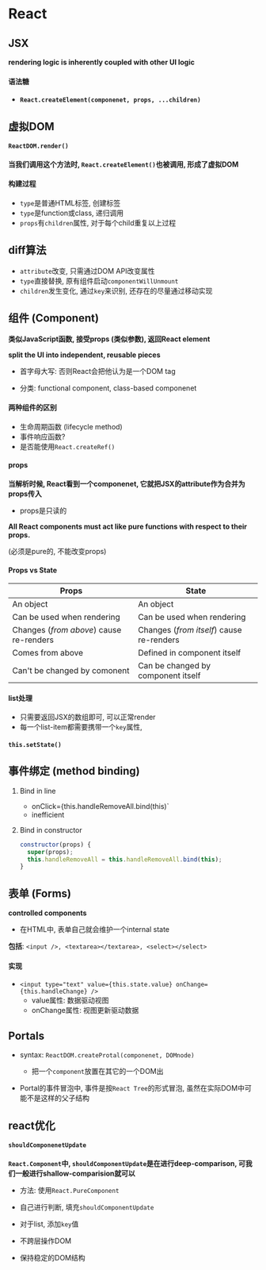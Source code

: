 # React



## JSX

**rendering logic is inherently coupled with other UI logic** 



#### 语法糖

- **`React.createElement(componenet, props, ...children)`**



## 虚拟DOM

#### `ReactDOM.render()`

**当我们调用这个方法时, `React.createElement()`也被调用, 形成了虚拟DOM**



#### 构建过程

- `type`是普通HTML标签, 创建标签
- `type`是function或class, 递归调用
- `props`有`children`属性, 对于每个child重复以上过程



## diff算法

- `attribute`改变, 只需通过DOM API改变属性
- `type`直接替换, 原有组件启动`componentWillUnmount`
- `children`发生变化, 通过`key`来识别, 还存在的尽量通过移动实现









## 组件 (Component)

**类似JavaScript函数, 接受props (类似参数), 返回React element**

**split the UI into independent, reusable pieces**

- 首字母大写: 否则React会把他认为是一个DOM tag

- 分类: functional component, class-based componenet



#### 两种组件的区别

- 生命周期函数 (lifecycle method)
- 事件响应函数?
- 是否能使用`React.createRef()`



#### props

**当解析时候, React看到一个componenet, 它就把JSX的attribute作为合并为props传入**

- props是只读的

**All React components must act like pure functions with respect to their props.**

(必须是pure的, 不能改变props)



#### Props vs State

| **Props**                               | **State**                                |
| --------------------------------------- | ---------------------------------------- |
| An object                               | An object                                |
| Can be used when rendering              | Can be used when rendering               |
| Changes (*from above*) cause re-renders | Changes (*from itself*) cause re-renders |
| Comes from above                        | Defined in component itself              |
| Can't be changed by comonent            | Can be changed by component itself       |



#### list处理

- 只需要返回JSX的数组即可, 可以正常render
- 每一个list-item都需要携带一个`key`属性, 



#### `this.setState()`





## 事件绑定 (method binding)

1. Bind in line

   - onClick={this.handleRemoveAll.bind(this)`
   - inefficient

2. Bind in constructor

   ```javascript
   constructor(props) {
     super(props);
     this.handleRemoveAll = this.handleRemoveAll.bind(this);
   }
   ```





## 表单 (Forms)

**controlled components**

- 在HTML中, 表单自己就会维护一个internal state

**包括**: `<input />, <textarea></textarea>, <select></select>`



#### 实现

- `<input type="text" value={this.state.value} onChange={this.handleChange} />`
  - value属性: 数据驱动视图
  - onChange属性: 视图更新驱动数据





## Portals

- syntax: `ReactDOM.createProtal(componenet, DOMnode)`
  - 把一个`component`放置在其它的一个DOM出

- Portal的事件冒泡中, 事件是按`React Tree`的形式冒泡, 虽然在实际DOM中可能不是这样的父子结构



## react优化

#### `shouldComponenetUpdate`

**`React.Component`中, `shouldComponentUpdate`是在进行deep-comparison, 可我们一般进行shallow-comparision就可以**

- 方法: 使用`React.PureComponent`
- 自己进行判断, 填充`shouldComponentUpdate`



- 对于list, 添加`key`值
- 不跨层操作DOM
- 保持稳定的DOM结构